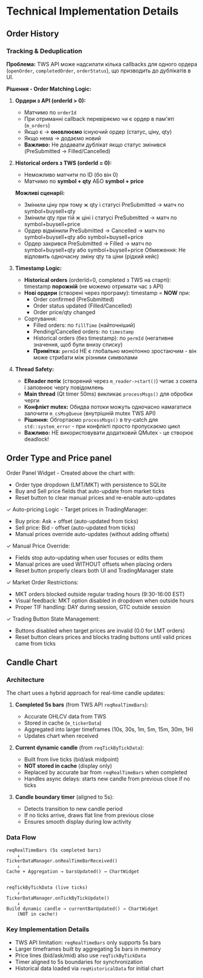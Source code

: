 # Technical Implementation Details

## Order History 

### Tracking & Deduplication

**Проблема:** TWS API може надсилати кілька callbacks для одного ордера (`openOrder`, `completedOrder`, `orderStatus`), що призводить до дублікатів в UI.

**Рішення - Order Matching Logic:**

1. **Ордери з API (orderId > 0):**
    - Матчимо по `orderId`
    - При отриманні callback перевіряємо чи є ордер в пам'яті (`m_orders`)
    - Якщо є → **оновлюємо** існуючий ордер (статус, ціну, qty)
    - Якщо нема → додаємо новий
    - **Важливо:** Не додавати дублікат якщо статус змінився (PreSubmitted → Filled/Cancelled)

2. **Historical orders з TWS (orderId = 0):**
    - Неможливо матчити по ID (бо він 0)
    - Матчимо по **symbol + qty** АБО **symbol + price**

   **Можливі сценарії:**
    - Змінили ціну при тому ж qty і статусі PreSubmitted → матч по symbol+buysell+qty
    - Змінили qty при тій ж ціні і статусі PreSubmitted → матч по symbol+buysell+price
    - Ордер відмінили PreSubmitted → Cancelled → матч по symbol+buysell+qty або symbol+buysell+price
    - Ордер закрився PreSubmitted → Filled → матч по symbol+buysell+qty або symbol+buysell+price
      Обмеження: Не відловить одночасну зміну qty та ціни (рідкий кейс)

3. **Timestamp Logic:**
    - **Historical orders** (orderId=0, completed з TWS на старті): timestamp **порожній** (не можемо отримати час з API)
    - **Нові ордери** (створені через програму): timestamp = **NOW** при:
        - Order confirmed (PreSubmitted)
        - Order status updated (Filled/Cancelled)
        - Order price/qty changed
    - Сортування:
        - Filled orders: по `fillTime` (найточніший)
        - Pending/Cancelled orders: по `timestamp`
        - Historical orders (без timestamp): по `permId` (негативне значення, щоб були внизу списку)
        - **Примітка:** `permId` НЕ є глобально монотонно зростаючим - він може стрибати між різними символами

4. **Thread Safety:**
    - **EReader потік** (створений через `m_reader->start()`) читає з сокета і заповнює чергу повідомлень
    - **Main thread** (Qt timer 50ms) викликає `processMsgs()` для обробки черги
    - **Конфлікт mutex:** Обидва потоки можуть одночасно намагатися залочити `m_csMsgQueue` (внутрішній mutex TWS API)
    - **Рішення:** Обгортаємо `processMsgs()` в try-catch для `std::system_error` - при конфлікті просто пропускаємо цикл
    - **Важливо:** НЕ використовувати додатковий QMutex - це створює deadlock!


## Order Type and Price panel

Order Panel Widget - Created above the chart with:
- Order type dropdown (LMT/MKT) with persistence to SQLite
- Buy and Sell price fields that auto-update from market ticks
- Reset button to clear manual prices and re-enable auto-updates

✓ Auto-pricing Logic - Target prices in TradingManager:
- Buy price: Ask + offset (auto-updated from ticks)
- Sell price: Bid - offset (auto-updated from ticks)
- Manual prices override auto-updates (without adding offsets)

✓ Manual Price Override:
- Fields stop auto-updating when user focuses or edits them
- Manual prices are used WITHOUT offsets when placing orders
- Reset button properly clears both UI and TradingManager state

✓ Market Order Restrictions:
- MKT orders blocked outside regular trading hours (9:30-16:00 EST)
- Visual feedback: MKT option disabled in dropdown when outside hours
- Proper TIF handling: DAY during session, GTC outside session

✓ Trading Button State Management:
- Buttons disabled when target prices are invalid (0.0 for LMT orders)
- Reset button clears prices and blocks trading buttons until valid prices came from ticks


## Candle Chart

### Architecture

The chart uses a hybrid approach for real-time candle updates:

1. **Completed 5s bars** (from TWS API `reqRealTimeBars`):
   - Accurate OHLCV data from TWS
   - Stored in cache (`m_tickerData`)
   - Aggregated into larger timeframes (10s, 30s, 1m, 5m, 15m, 30m, 1H)
   - Updates chart when received

2. **Current dynamic candle** (from `reqTickByTickData`):
   - Built from live ticks (bid/ask midpoint)
   - **NOT stored in cache** (display only)
   - Replaced by accurate bar from `reqRealTimeBars` when completed
   - Handles async delays: starts new candle from previous close if no ticks

3. **Candle boundary timer** (aligned to 5s):
   - Detects transition to new candle period
   - If no ticks arrive, draws flat line from previous close
   - Ensures smooth display during low activity

### Data Flow

```
reqRealTimeBars (5s completed bars)
    ↓
TickerDataManager.onRealTimeBarReceived()
    ↓
Cache + Aggregation → barsUpdated() → ChartWidget


reqTickByTickData (live ticks)
    ↓
TickerDataManager.onTickByTickUpdate()
    ↓
Build dynamic candle → currentBarUpdated() → ChartWidget
    (NOT in cache!)
```

### Key Implementation Details

- TWS API limitation: `reqRealTimeBars` only supports 5s bars
- Larger timeframes built by aggregating 5s bars in memory
- Price lines (bid/ask/mid) also use `reqTickByTickData`
- Timer aligned to 5s boundaries for synchronization
- Historical data loaded via `reqHistoricalData` for initial chart
